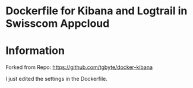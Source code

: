 # Dockerfile for Kibana and Logtrail in Swisscom Appcloud

# Information
Forked from Repo: https://github.com/tgbyte/docker-kibana

I just edited the settings in the Dockerfile. 

